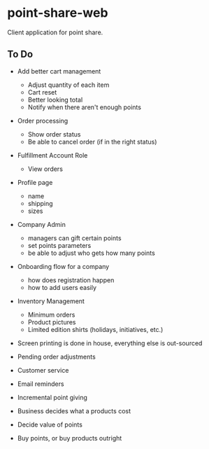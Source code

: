 # point-share-web
Client application for point share.

## To Do
- Add better cart management
    - Adjust quantity of each item
    - Cart reset
    - Better looking total
    - Notify when there aren't enough points
- Order processing
    - Show order status
    - Be able to cancel order (if in the right status)
- Fulfillment Account Role
    - View orders

- Profile page
    - name
    - shipping
    - sizes

- Company Admin
    - managers can gift certain points
    - set points parameters
    - be able to adjust who gets how many points

- Onboarding flow for a company
    - how does registration happen
    - how to add users easily

- Inventory Management
    - Minimum orders
    - Product pictures
    - Limited edition shirts (holidays, initiatives, etc.)

- Screen printing is done in house, everything else is out-sourced

- Pending order adjustments

- Customer service

- Email reminders

- Incremental point giving

- Business decides what a products cost

- Decide value of points

- Buy points, or buy products outright